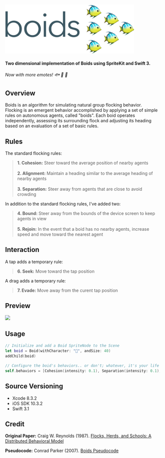 <img src="/Boids/boids.png" width="420">

#### Two dimensional implementation of Boids using SpriteKit and Swift 3.

###### Now with more emotes! 🐟 🐔 🦄

## Overview
Boids is an algorithm for simulating natural group flocking behavior.  Flocking is an emergent behavior accomplished by applying a set of simple rules on autonomous agents, called "boids".  Each boid operates independently, assessing its surrounding flock and adjusting its heading based on an evaluation of a set of basic rules.

## Rules
The standard flocking rules:

> **1. Cohesion:** Steer toward the average position of nearby agents <br/><br/>**2. Alignment:** Maintain a heading similar to the average heading of nearby agents<br/><br/>**3. Separation:** Steer away from agents that are close to avoid crowding


In addition to the standard flocking rules, I've added two:

> **4. Bound:** Steer away from the bounds of the device screen to keep agents in view<br/><br/>**5. Rejoin:** In the event that a boid has no nearby agents, increase speed and move toward the nearest agent


## Interaction

A tap adds a temporary rule:

> **6. Seek:** Move toward the tap position

A drag adds a temporary rule:

> **7. Evade:** Move away from the curent tap position


## Preview

<img src="/Boids/demo.gif" width="660">

## Usage
```swift
// Initialize and add a Boid SpriteNode to the Scene
let boid = Boid(withCharacter: "🐡", andSize: 40)
addChild(boid)
```

```swift
// Configure the boid's behaviors.. or don't; whatever, it's your life
self.behaviors = [Cohesion(intensity: 0.1), Separation(intensity: 0.1), Alignment(intensity: 1.0)]
```

## Source Versioning
* Xcode 8.3.2
* iOS SDK 10.3.2
* Swift 3.1

## Credit

**Original Paper:** Craig W. Reynolds (1987). [Flocks, Herds, and Schools:
A Distributed Behavioral Model](http://www.cs.toronto.edu/~dt/siggraph97-course/cwr87/)

**Pseudocode:** Conrad Parker (2007). [Boids Pseudocode](http://www.kfish.org/boids/pseudocode.html)
